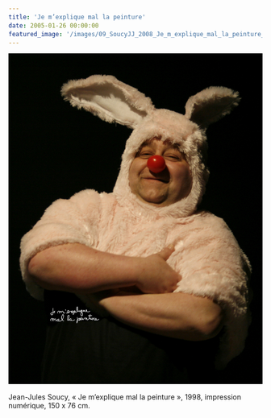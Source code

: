 ```yaml
---
title: 'Je m’explique mal la peinture'
date: 2005-01-26 00:00:00
featured_image: '/images/09_SoucyJJ_2008_Je_m_explique_mal_la_peinture_CAC.JPG'
---
```


![](/images/09_SoucyJJ_2008_Je_m_explique_mal_la_peinture_CAC.JPG)

Jean-Jules Soucy, « Je m’explique mal la peinture », 1998, impression numérique, 150 x 76 cm.
